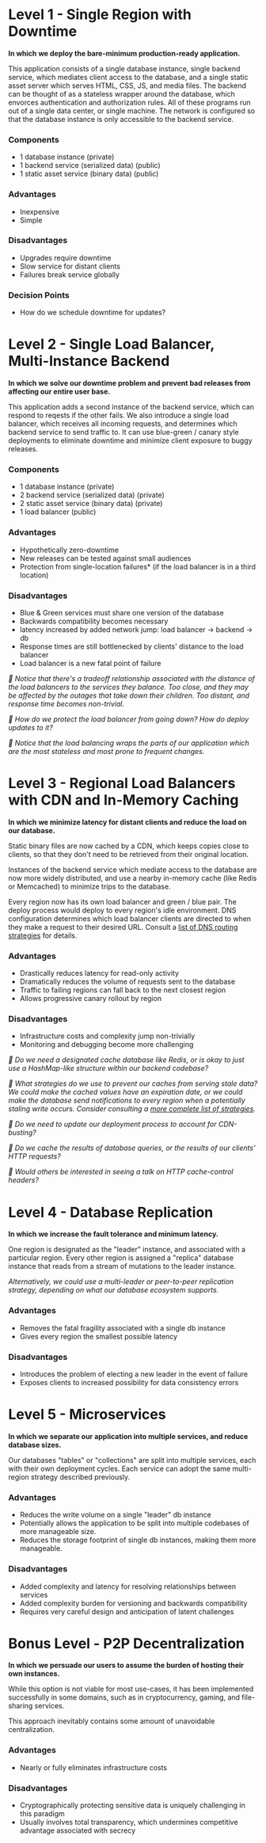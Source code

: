 
# Level 1 - Single Region with Downtime

**In which we deploy the bare-minimum production-ready application.**

This application consists of a single database instance, single backend
service, which mediates client access to the database, and a single static
asset server which serves HTML, CSS, JS, and media files. The backend can be
thought of as a stateless wrapper around the database, which envorces
authentication and authorization rules. All of these programs run out of a
single data center, or single machine. The network is configured so that the
database instance is only accessible to the backend service.

### Components
- 1 database instance (private)
- 1 backend service (serialized data) (public)
- 1 static asset service (binary data) (public)

### Advantages
- Inexpensive
- Simple

### Disadvantages
- Upgrades require downtime
- Slow service for distant clients
- Failures break service globally

### Decision Points
- How do we schedule downtime for updates?

# Level 2 - Single Load Balancer, Multi-Instance Backend

**In which we solve our downtime problem and prevent bad releases from
affecting our entire user base.**

This application adds a second instance of the backend service, which can
respond to reqests if the other fails. We also introduce a single load
balancer, which receives all incoming requests, and determines which backend
service to send traffic to. It can use blue-green / canary style deployments to
eliminate downtime and minimize client exposure to buggy releases.

### Components
- 1 database instance (private)
- 2 backend service (serialized data) (private)
- 2 static asset service (binary data) (private)
- 1 load balancer (public)

### Advantages
- Hypothetically zero-downtime
- New releases can be tested against small audiences
- Protection from single-location failures* (if the load balancer is in a third location)

### Disadvantages
- Blue & Green services must share one version of the database
- Backwards compatibility becomes necessary
- latency increased by added network jump: load balancer -> backend -> db
- Response times are still bottlenecked by clients' distance to the load balancer
- Load balancer is a new fatal point of failure

_🤔 Notice that there's a tradeoff relationship associated with the distance of
the load balancers to the services they balance. Too close, and they may be
affected by the outages that take down their children. Too distant, and
response time becomes non-trivial._

_🤔 How do we protect the load balancer from going down? How do deploy updates
to it?_

_🤔 Notice that the load balancing wraps the parts of our application which are
the most stateless and most prone to frequent changes._

# Level 3 - Regional Load Balancers with CDN and In-Memory Caching

**In which we minimize latency for distant clients and reduce the load on our
database.**

Static binary files are now cached by a CDN, which keeps copies close to clients,
so that they don't need to be retrieved from their original location.

Instances of the backend service which mediate access to the database are now
more widely distributed, and use a nearby in-memory cache (like Redis or
Memcached) to minimize trips to the database.

Every region now has its own load balancer and green / blue pair. The deploy
process would deploy to every region's idle environment. DNS configuration
determines which load balancer clients are directed to when they make a request
to their desired URL. Consult a [list of DNS routing
strategies](./DNS_STRATEGIES.md) for details.

### Advantages
- Drastically reduces latency for read-only activity
- Dramatically reduces the volume of requests sent to the database
- Traffic to failing regions can fall back to the next closest region
- Allows progressive canary rollout by region

### Disadvantages
- Infrastructure costs and complexity jump non-trivially
- Monitoring and debugging become more challenging

_🤔 Do we need a designated cache database like Redis, or is okay to just use a
HashMap-like structure within our backend codebase?_

_🤔 What strategies do we use to prevent our caches from serving stale data?
We could make the cached values have an expiration date, or we could make the
database send notifications to every region when a potentially staling write occurs.
Consider consulting a [more complete list of strategies](./CACHE_STRATEGIES.md)._

_🤔 Do we need to update our deployment process to account for CDN-busting?_

_🤔 Do we cache the results of database queries, or the results of our clients'
HTTP requests?_

_👀 Would others be interested in seeing a talk on HTTP cache-control headers?_


# Level 4 - Database Replication

**In which we increase the fault tolerance and minimum latency.**

One region is designated as the "leader" instance, and associated with a
particular region. Every other region is assigned a "replica" database instance
that reads from a stream of mutations to the leader instance.

_Alternatively, we could use a multi-leader or peer-to-peer replication strategy,
depending on what our database ecosystem supports._

### Advantages
- Removes the fatal fragility associated with a single db instance
- Gives every region the smallest possible latency

### Disadvantages
- Introduces the problem of electing a new leader in the event of failure
- Exposes clients to increased possibility for data consistency errors


# Level 5 - Microservices

**In which we separate our application into multiple services, and reduce database sizes.**

Our databases "tables" or "collections" are split into multiple services, each with
their own deployment cycles. Each service can adopt the same multi-region strategy
described previously.

### Advantages
- Reduces the write volume on a single "leader" db instance
- Potentially allows the application to be split into multiple codebases of more manageable size.
- Reduces the storage footprint of single db instances, making them more manageable.

### Disadvantages
- Added complexity and latency for resolving relationships between services
- Added complexity burden for versioning and backwards compatibility
- Requires very careful design and anticipation of latent challenges

# Bonus Level - P2P Decentralization

**In which we persuade our users to assume the burden of hosting their own
instances.**

While this option is not viable for most use-cases, it has been implemented
successfully in some domains, such as in cryptocurrency, gaming, and
file-sharing services.

This approach inevitably contains some amount of unavoidable centralization.

### Advantages
- Nearly or fully eliminates infrastructure costs

### Disadvantages
- Cryptographically protecting sensitive data is uniquely challenging in this paradigm
- Usually involves total transparency, which undermines competitive advantage associated with secrecy


